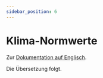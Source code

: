 ```yaml
---
sidebar_position: 6
---
```


# Klima-Normwerte

Zur [Dokumentation auf Englisch](https://opendatadocs.meteoswiss.ch/c-climate-data/c6-climate-normals).

Die Übersetzung folgt.
